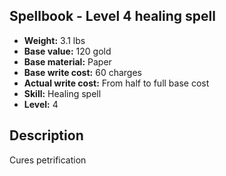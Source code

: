 ## Spellbook - Level 4 healing spell
- **Weight:** 3.1 lbs
- **Base value:** 120 gold
- **Base material:** Paper
- **Base write cost:** 60 charges
- **Actual write cost:** From half to full base cost
- **Skill:** Healing spell
- **Level:** 4
## Description
Cures petrification
